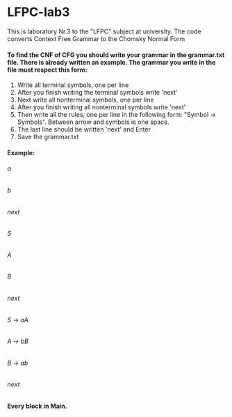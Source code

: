 # LFPC-lab3
This is laboratory Nr.3 to the "LFPC" subject at university. The code converts Context Free Grammar to the Chomsky Normal Form

#### To find the CNF of CFG you should write your grammar in the grammar.txt file. There is already written an example. The grammar you write in the file must respect this form:
1. Write all terminal symbols, one per line
2. After you finish writing the terminal symbols write 'next'
3. Next write all nonterminal symbols, one per line
4. After you finish writing all nonterminal symbols write 'next'
5. Then write all the rules, one per line in the following form: "Symbol -> Symbols". Between arrow and symbols is one space.
6. The last line should be written 'next' and Enter
7. Save the grammar.txt

#### Example:
###### a
###### b 
###### next
###### S
###### A
###### B
###### next
###### S -> aA
###### A -> bB
###### B -> ab
###### next

#### Every block in Main.
